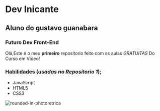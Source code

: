 # Dev Inicante
## Aluno do gustavo guanabara
### Futuro Dev **Front-End**

Olá,Este é o meu **primeiro** repositorio feito com as aulas *GRATUITAS* Do Curso em Video!

### Habilidades (__*usadas no Repositorio 1*__); 
* JavaScript
* HTML5
* CSS3

![rounded-in-photoretrica](https://github.com/user-attachments/assets/5d6ff55f-d75c-42e6-a500-b6e692a90c88)


